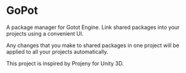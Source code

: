 # GoPot
A package manager for Gotot Engine. Link shared packages into your projects using a convenient UI.

Any changes that you make to shared packages in one project will be applied to all your projects automatically.

This project is inspired by Projeny for Unity 3D.
